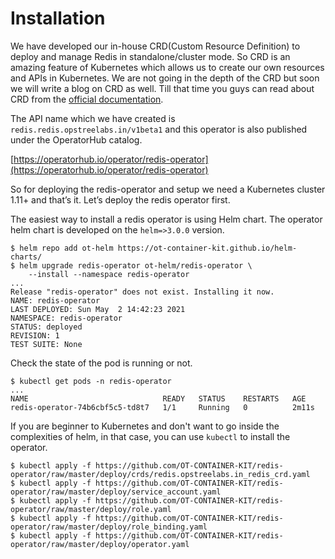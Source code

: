 # Installation

We have developed our in-house CRD(Custom Resource Definition) to deploy and manage Redis in standalone/cluster mode. So CRD is an amazing feature of Kubernetes which allows us to create our own resources and APIs in Kubernetes. We are not going in the depth of the CRD but soon we will write a blog on CRD as well. Till that time you guys can read about CRD from the [official documentation](https://kubernetes.io/docs/concepts/extend-kubernetes/api-extension/custom-resources/).

The API name which we have created is `redis.redis.opstreelabs.in/v1beta1` and this operator is also published under the OperatorHub catalog.

[https://operatorhub.io/operator/redis-operator](https://operatorhub.io/operator/redis-operator)

So for deploying the redis-operator and setup we need a Kubernetes cluster 1.11+ and that’s it. Let’s deploy the redis operator first.

The easiest way to install a redis operator is using Helm chart. The operator helm chart is developed on the `helm=>3.0.0` version.

```shell
$ helm repo add ot-helm https://ot-container-kit.github.io/helm-charts/
$ helm upgrade redis-operator ot-helm/redis-operator \
    --install --namespace redis-operator
...
Release "redis-operator" does not exist. Installing it now.
NAME: redis-operator
LAST DEPLOYED: Sun May  2 14:42:23 2021
NAMESPACE: redis-operator
STATUS: deployed
REVISION: 1
TEST SUITE: None
```

Check the state of the pod is running or not.

```shell
$ kubectl get pods -n redis-operator
...
NAME                              READY   STATUS    RESTARTS   AGE
redis-operator-74b6cbf5c5-td8t7   1/1     Running   0          2m11s
```

If you are beginner to Kubernetes and don't want to go inside the complexities of helm, in that case, you can use `kubectl` to install the operator.

```shell
$ kubectl apply -f https://github.com/OT-CONTAINER-KIT/redis-operator/raw/master/deploy/crds/redis.opstreelabs.in_redis_crd.yaml
$ kubectl apply -f https://github.com/OT-CONTAINER-KIT/redis-operator/raw/master/deploy/service_account.yaml
$ kubectl apply -f https://github.com/OT-CONTAINER-KIT/redis-operator/raw/master/deploy/role.yaml
$ kubectl apply -f https://github.com/OT-CONTAINER-KIT/redis-operator/raw/master/deploy/role_binding.yaml
$ kubectl apply -f https://github.com/OT-CONTAINER-KIT/redis-operator/raw/master/deploy/operator.yaml
```
